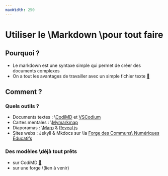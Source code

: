 ```yaml
---
maxWidth: 250
---
```


# Utiliser le \\Markdown \\pour tout faire

## Pourquoi ?
- Le markdown est une syntaxe simple qui permet de créer des documents complexes
- On a tout les avantages de travailler avec un simple fichier texte [:link:](https://mymarkmap.netlify.app/#https://github.com/eyssette/mindmap/blob/main/arguments-format-texte.md)

## Comment ?

### Quels outils ?

- Documents textes : \\[CodiMD](https://codimd.apps.education.fr/) et [VSCodium](https://vscodium.com/)
- Cartes mentales : \\[Mymarkmap](https://mymarkmap.netlify.app/)
- Diaporamas : \\[Marp](https://eyssette.github.io/teaching-theme-for-marp/) & [Reveal.js](https://revealjs.com/)
- Sites webs : Jekyll & Mkdocs sur \\la [Forge des Communs\\ Numériques Éducatifs](https://forge.aeif.fr/)

### Des modèles \\déjà tout prêts

- sur CodiMD [:link:](https://codimd.apps.education.fr/5vGt6F4zRjOyf7wAwfC1og?edit)
- sur une forge \\(lien à venir)